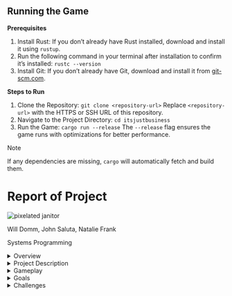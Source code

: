## Running the Game
**Prerequisites**
1. Install Rust: If you don’t already have Rust installed, download and install it using ```rustup```.
2. Run the following command in your terminal after installation to confirm it’s installed:
   ```rustc --version```
3. Install Git: If you don’t already have Git, download and install it from [git-scm.com](url).

**Steps to Run**
1. Clone the Repository:
   ```git clone <repository-url>```
   Replace ```<repository-url>``` with the HTTPS or SSH URL of this repository.
2. Navigate to the Project Directory:
   ```cd itsjustbusiness```
3. Run the Game:
   ```cargo run --release```
   The ```--release``` flag ensures the game runs with optimizations for better performance.

> [!NOTE]
> If any dependencies are missing, ```cargo``` will automatically fetch and build them.

# Report of Project

![pixelated janitor](/assets/janitor-v1.png)

Will Domm, John Saluta, Natalie Frank

Systems Programming

<details>
	<summary>Overview</summary>
	It’s Just Business is a two-dimensional retro video game. :video_game:  We used bevy as a game engine, created game design art via Aseprite, and integrated art into a tilemap using Tiled. In addition to this, we used various crates that allowed for sprite movement, animation, user interaction, tilemap placement, and more. We used device-query (v2.1.0) for user input, rapier2d (v0.22.0) for physics, bevy (v0.14) for game functionality, bevy_ecs_tiled (v0.4) for Tiled integration, bevy_ecs_tilemap (v0.14) for tilemap methods, rand (v0.8.5) for random number generation, bevy_rapier2d (v0.27.0) for physics in bevy, bevy_tweening (v0.11.0) for animated character movement, proc_macro2 (v1.0) for proc_macro states and derive, quote (v1.0), and syn (v1.0). While game development in Rust is still growing and adapting (Bevy released a new version in the middle of our project), bevy is a powerful game engine that supports many different features and functionalities. We modeled our game after other successful games developed with bevy and thus achieved features that advanced our game. bevy’s bundles, textures, and app installation systems made possible a game with multiple sprites, a tilemap, and interactive game mechanics.
</details>

<details>	
	<summary>Project Description</summary>
	It’s Just Business follows an old janitor, Cliff, who explores the corporate office after five p.m. The office is structured so that there are two conference rooms, a main cubicle area, a small break room, the boss’s office, a security office, and a closet. Each room is scattered with mess, such as drawing-scribbled papers, tipped-over chairs, clutter, and trash. It is Cliff’s job to clean the office and head home, only to do it again tomorrow. :broom:
	But tonight, Cliff decides to explore the office. This office is, for a small time, his world. He waters the plants. He rights the chairs. Most importantly, Cliff imagines his life if he were more than a janitor, more than a mere corporate worker, but the boss himself. With the office empty, it is briefly Cliff’s, and Cliff is the boss. 
	There are clues hidden throughout the office. :soap: Find them all and Cliff can advance up the corporate ladder, climbing from janitor to worker to boss, all the way to CEO. With each advancement, the office changes to a new level. Cliff begins in a small corporate office; he must clean the office, and if he finds a critical item, he can leverage this to his advantage. He works for the office-workers; this office is their livelihood, and Cliff is prepared to climb above it. It’s not personal. After all, it’s just business.
</details>

<details>	
	<summary>Gameplay</summary>
 	The game begins on a title screen; users may select to Play or Exit the game. After the former selection, users will be landed in the retro office. Cliff begins at the entrance to the office at the top of the screen. Using keyboard keys such as the up, down, left, and right arrow, users can control Cliff’s movements around the screen. Users should explore the office. They may enter different rooms, navigate around cubicles, and inspect the office. :roll_of_paper:
	Features that are not implemented yet may include Cliff fixing cluttered parts of the room. By navigating to a cluttered part of the room, Cliff will fix the mess and return the furniture or space to cleanliness. After the user as Cliff has finished cleaning all of the messes, he will be free to find the clue that advances him to the next level.
</details>

<details>	
	<summary>Goals</summary>
	There were many goals that we accomplished and some stretch goals that we could have accomplished with more time.
	We successfully completed a Game Design Document (GDD) that detailed the game’s goals, mechanics, and features. We researched successful 2D game engines, set up a github repository, and implemented bevy. We used crates to receive mouse and keyboard input, implemented player movement, and used a physics crate. We created a player sprite, 2D game assets, and a tilemap; with these objects, we set up an app installation that uploads and renders the player. We set up a title screen; we could have added more comments or narration during the game. We added sound effects.
	We began to add collision detection between the player and objects but did not complete it. We did not add game mechanics like item collection or enemies; these were stretch goals. We designed the structure of these mechanics but did not implement them. We did not add visual effects; if we had more time, we could have cued these at various events, movements, or other game mechanics. We did not add UI for victory or advancement points. We did not create multiple levels or transitions. We could have added these features with more time.
 
- [x] Game design
- [x] Research
- [x] Keyboard input
- [x] Player movement 
- [x] Sound effects 
- [ ] Collision detection
- [ ] Item collection
- [ ] Enemies
- [ ] Visual efffects
- [ ] Victory or advancement points UI
- [ ] Multiple levels
</details>

<details>	
	<summary>Challenges</summary>
	We faced a few challenges during this project. Off of the bat, bevy is a constantly changing and adapting game engine. Thus, it goes through frequent version updates. During our project, bevy advanced from v0.14 to v0.15. Version changes make it hard to ensure generalizability across code. Unfortunately, this also means that sample code or online coding forums do not present usable code or functional methods. They provide structures or frameworks that we can emulate, but constantly adapting code to fit new versions can be a challenge.
	Once we learned the basics of bevy, we learned how to create a basic game set up. This includes spawning the tilemap, a sprite, and a camera to center on the map. This involved using the Transform method. We initially had an issue with centering the tilemap and sprite as they were oriented to the center of the screen, and we could not deduce how to change the position of the tilemap. After a few days of hard work, we realized that we should center the camera on the map and transform the sprite to be at the top center of the tilemap. 
	Correct tilemap, camera, and sprite placement set the foundation for dealing with more complex features such as player movement, animation, and collision. We struggled with player movement as our initial goal. It was difficult because we had spawned the sprite, and we did not know how to integrate sprite spawning and using keyboard input to move it. While we were trying to achieve high modularity within our project, this may have been our handicap as creating multiple different files only served to confuse where our error was. Eventually, we gave up on trying to isolate features into different files and worked directly in main.
	Discovering tweening was a game changer––literally. When we wrote tweening animations into our main code, we had large success with moving our sprite. Initially, the sprite would start at the bottom of the screen, but we found a way to size it correctly and place it at its starting position.
	As always, there are struggles with creating a video game and all of its features, especially in a game engine that changes so frequently. Animation and collision detection continue to be challenges that we approach. We have found that documenting our code, separating code into clear methods, and using online resources can be a great way to overcome challenges.
	
![pixelated plant](/assets/plant_asset.png)

 </details>
